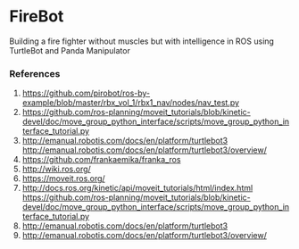 # FireBot
Building a fire fighter without muscles but with intelligence in ROS using TurtleBot and Panda Manipulator

### References
1) https://github.com/pirobot/ros-by-example/blob/master/rbx_vol_1/rbx1_nav/nodes/nav_test.py
2) https://github.com/ros-planning/moveit_tutorials/blob/kinetic-devel/doc/move_group_python_interface/scripts/move_group_python_interface_tutorial.py
3) http://emanual.robotis.com/docs/en/platform/turtlebot3 http://emanual.robotis.com/docs/en/platform/turtlebot3/overview/ 
4) https://github.com/frankaemika/franka_ros 
5) http://wiki.ros.org/ 
6) https://moveit.ros.org/ 
7) http://docs.ros.org/kinetic/api/moveit_tutorials/html/index.html https://github.com/ros-planning/moveit_tutorials/blob/kinetic-devel/doc/move_group_python_interface/scripts/move_group_python_interface_tutorial.py
8) http://emanual.robotis.com/docs/en/platform/turtlebot3
9) http://emanual.robotis.com/docs/en/platform/turtlebot3/overview/

